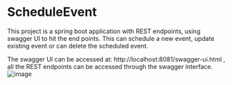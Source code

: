 # ScheduleEvent
This project is a spring boot application with REST endpoints, using swagger UI to hit the end points.
This can schedule a new event, update existing event or can delete the scheduled event.

The swagger UI can be accessed at: http://localhost:8081/swagger-ui.html , all the REST endpoints can be accessed through the swagger interface.
![image](https://user-images.githubusercontent.com/18254451/165865956-66d9561b-cc5d-453c-afe9-1d5f7e165f6f.png)

